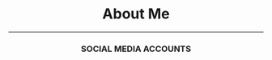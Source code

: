 ###
<body>
<h1 align="center">About Me</h1>
  
<hr color="blue">

  <h3 align="center";color="blue">SOCIAL MEDIA ACCOUNTS</h3>
  
</body>
